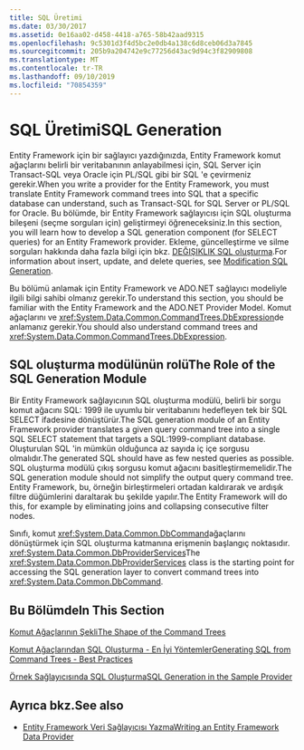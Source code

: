 ```yaml
---
title: SQL Üretimi
ms.date: 03/30/2017
ms.assetid: 0e16aa02-d458-4418-a765-58b42aad9315
ms.openlocfilehash: 9c5301d3f4d5bc2e0db4a138c6d8ceb06d3a7845
ms.sourcegitcommit: 205b9a204742e9c77256d43ac9d94c3f82909808
ms.translationtype: MT
ms.contentlocale: tr-TR
ms.lasthandoff: 09/10/2019
ms.locfileid: "70854359"
---
```

# <a name="sql-generation"></a><span data-ttu-id="d03b2-102">SQL Üretimi</span><span class="sxs-lookup"><span data-stu-id="d03b2-102">SQL Generation</span></span>
<span data-ttu-id="d03b2-103">Entity Framework için bir sağlayıcı yazdığınızda, Entity Framework komut ağaçlarını belirli bir veritabanının anlayabilmesi için, SQL Server için Transact-SQL veya Oracle için PL/SQL gibi bir SQL 'e çevirmeniz gerekir.</span><span class="sxs-lookup"><span data-stu-id="d03b2-103">When you write a provider for the Entity Framework, you must translate Entity Framework command trees into SQL that a specific database can understand, such as Transact-SQL for SQL Server or PL/SQL for Oracle.</span></span> <span data-ttu-id="d03b2-104">Bu bölümde, bir Entity Framework sağlayıcısı için SQL oluşturma bileşeni (seçme sorguları için) geliştirmeyi öğreneceksiniz.</span><span class="sxs-lookup"><span data-stu-id="d03b2-104">In this section, you will learn how to develop a SQL generation component (for SELECT queries) for an Entity Framework provider.</span></span> <span data-ttu-id="d03b2-105">Ekleme, güncelleştirme ve silme sorguları hakkında daha fazla bilgi için bkz. [DEĞIŞIKLIK SQL oluşturma](modification-sql-generation.md).</span><span class="sxs-lookup"><span data-stu-id="d03b2-105">For information about insert, update, and delete queries, see [Modification SQL Generation](modification-sql-generation.md).</span></span>  
  
 <span data-ttu-id="d03b2-106">Bu bölümü anlamak için Entity Framework ve ADO.NET sağlayıcı modeliyle ilgili bilgi sahibi olmanız gerekir.</span><span class="sxs-lookup"><span data-stu-id="d03b2-106">To understand this section, you should be familiar with the Entity Framework and the ADO.NET Provider Model.</span></span> <span data-ttu-id="d03b2-107">Komut ağaçlarını ve <xref:System.Data.Common.CommandTrees.DbExpression>de anlamanız gerekir.</span><span class="sxs-lookup"><span data-stu-id="d03b2-107">You should also understand command trees and <xref:System.Data.Common.CommandTrees.DbExpression>.</span></span>  
  
## <a name="the-role-of-the-sql-generation-module"></a><span data-ttu-id="d03b2-108">SQL oluşturma modülünün rolü</span><span class="sxs-lookup"><span data-stu-id="d03b2-108">The Role of the SQL Generation Module</span></span>  
 <span data-ttu-id="d03b2-109">Bir Entity Framework sağlayıcının SQL oluşturma modülü, belirli bir sorgu komut ağacını SQL: 1999 ile uyumlu bir veritabanını hedefleyen tek bir SQL SELECT ifadesine dönüştürür.</span><span class="sxs-lookup"><span data-stu-id="d03b2-109">The SQL generation module of an Entity Framework provider translates a given query command tree into a single SQL SELECT statement that targets a SQL:1999-compliant database.</span></span> <span data-ttu-id="d03b2-110">Oluşturulan SQL 'in mümkün olduğunca az sayıda iç içe sorgusu olmalıdır.</span><span class="sxs-lookup"><span data-stu-id="d03b2-110">The generated SQL should have as few nested queries as possible.</span></span> <span data-ttu-id="d03b2-111">SQL oluşturma modülü çıkış sorgusu komut ağacını basitleştirmemelidir.</span><span class="sxs-lookup"><span data-stu-id="d03b2-111">The SQL generation module should not simplify the output query command tree.</span></span> <span data-ttu-id="d03b2-112">Entity Framework, bu, örneğin birleştirmeleri ortadan kaldırarak ve ardışık filtre düğümlerini daraltarak bu şekilde yapılır.</span><span class="sxs-lookup"><span data-stu-id="d03b2-112">The Entity Framework will do this, for example by eliminating joins and collapsing consecutive filter nodes.</span></span>  
  
 <span data-ttu-id="d03b2-113">Sınıfı, komut <xref:System.Data.Common.DbCommand>ağaçlarını dönüştürmek için SQL oluşturma katmanına erişmenin başlangıç noktasıdır. <xref:System.Data.Common.DbProviderServices></span><span class="sxs-lookup"><span data-stu-id="d03b2-113">The <xref:System.Data.Common.DbProviderServices> class is the starting point for accessing the SQL generation layer to convert command trees into <xref:System.Data.Common.DbCommand>.</span></span>  
  
## <a name="in-this-section"></a><span data-ttu-id="d03b2-114">Bu Bölümde</span><span class="sxs-lookup"><span data-stu-id="d03b2-114">In This Section</span></span>  
 [<span data-ttu-id="d03b2-115">Komut Ağaçlarının Şekli</span><span class="sxs-lookup"><span data-stu-id="d03b2-115">The Shape of the Command Trees</span></span>](the-shape-of-the-command-trees.md)  
  
 [<span data-ttu-id="d03b2-116">Komut Ağaçlarından SQL Oluşturma - En İyi Yöntemler</span><span class="sxs-lookup"><span data-stu-id="d03b2-116">Generating SQL from Command Trees - Best Practices</span></span>](generating-sql-from-command-trees-best-practices.md)  
  
 [<span data-ttu-id="d03b2-117">Örnek Sağlayıcısında SQL Oluşturma</span><span class="sxs-lookup"><span data-stu-id="d03b2-117">SQL Generation in the Sample Provider</span></span>](sql-generation-in-the-sample-provider.md)  
  
## <a name="see-also"></a><span data-ttu-id="d03b2-118">Ayrıca bkz.</span><span class="sxs-lookup"><span data-stu-id="d03b2-118">See also</span></span>

- [<span data-ttu-id="d03b2-119">Entity Framework Veri Sağlayıcısı Yazma</span><span class="sxs-lookup"><span data-stu-id="d03b2-119">Writing an Entity Framework Data Provider</span></span>](writing-an-ef-data-provider.md)
